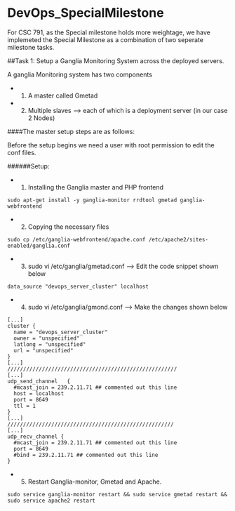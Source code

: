 # DevOps_SpecialMilestone

For CSC 791, as the Special milestone holds more weightage, we have implemeted
the Special Milestone as a combination of two seperate milestone tasks.

##Task 1: Setup a Ganglia Monitoring System across the deployed servers.

A ganglia Monitoring system has two components 
- 1. A master called Gmetad
- 2. Multiple slaves --> each of which is a deployment server (in our case 2 Nodes)

####The master setup steps are as follows:

Before the setup begins we need a user with root permission to edit the conf files.

######Setup:

- 1. Installing the Ganglia master and PHP frontend 
```
sudo apt-get install -y ganglia-monitor rrdtool gmetad ganglia-webfrontend
```
- 2. Copying the necessary files 
```
sudo cp /etc/ganglia-webfrontend/apache.conf /etc/apache2/sites-enabled/ganglia.conf
```
- 3. sudo vi /etc/ganglia/gmetad.conf    --> Edit the code snippet shown below
```
data_source "devops_server_cluster" localhost
```

- 4. sudo vi /etc/ganglia/gmond.conf     --> Make the changes shown below
```
[...]
cluster {
  name = "devops_server_cluster" 
  owner = "unspecified"
  latlong = "unspecified"
  url = "unspecified"
}
[...]
//////////////////////////////////////////////////////
[...]
udp_send_channel   {
  #mcast_join = 239.2.11.71 ## commented out this line
  host = localhost
  port = 8649
  ttl = 1
}
[...]
/////////////////////////////////////////////////////
[...]
udp_recv_channel {
  #mcast_join = 239.2.11.71 ## commented out this line
  port = 8649
  #bind = 239.2.11.71 ## commented out this line
}
```
- 5. Restart Ganglia-monitor, Gmetad and Apache.
```
sudo service ganglia-monitor restart && sudo service gmetad restart && sudo service apache2 restart
```
